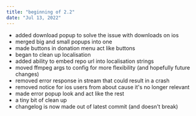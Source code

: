 ```yaml
---
title: "beginning of 2.2"
date: "Jul 13, 2022"
---
```


- added download popup to solve the issue with downloads on ios
- merged big and small popups into one
- made buttons in donation menu act like buttons
- began to clean up localisation
- added ability to embed repo url into localisation strings
- moved ffmpeg args to config for more flexibility (and hopefully future changes)
- removed error response in stream that could result in a crash
- removed notice for ios users from about cause it's no longer relevant
- made error popup look and act like the rest
- a tiny bit of clean up
- changelog is now made out of latest commit (and doesn't break)